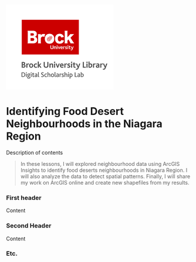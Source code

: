 ![DSL Logo][dsllogo]


# Identifying Food Desert Neighbourhoods in the Niagara Region
Description of contents
>In these lessons, I will explored neighbourhood data using ArcGIS Insights to identify food deserts neighbourhoods in Niagara Region. 
>I will also analyze the data to detect spatial patterns. 
>Finally, I will share my work on ArcGIS online and create new shapefiles from my results.
### First header
Content


### Second Header

Content

### Etc.
 
 
 









<!--- Please use reference style images so that it is easier to update pictures later --->

[dsllogo]: dsl_logo.png
